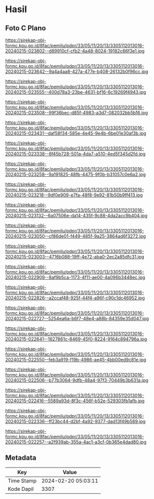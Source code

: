 # Hasil

## Foto C Plano

https://sirekap-obj-formc.kpu.go.id/8fac/pemilu/pdpr/33/05/11/20/13/3305112013016-20240215-023802--d89910cf-cfb2-4a48-8024-19182c66f3e1.jpg

https://sirekap-obj-formc.kpu.go.id/8fac/pemilu/pdpr/33/05/11/20/13/3305112013016-20240215-023642--9a4a4aa8-427a-477e-b408-26132b0f96cc.jpg

https://sirekap-obj-formc.kpu.go.id/8fac/pemilu/pdpr/33/05/11/20/13/3305112013016-20240215-023555--400d78a3-23be-4631-bf16-6c19269f4943.jpg

https://sirekap-obj-formc.kpu.go.id/8fac/pemilu/pdpr/33/05/11/20/13/3305112013016-20240215-023508--99f36bec-d85f-4983-a3d7-082032bb5b16.jpg

https://sirekap-obj-formc.kpu.go.id/8fac/pemilu/pdpr/33/05/11/20/13/3305112013016-20240215-023431--daf58f34-585e-4e45-9e4b-6be01e30af3b.jpg

https://sirekap-obj-formc.kpu.go.id/8fac/pemilu/pdpr/33/05/11/20/13/3305112013016-20240215-023338--8f45b728-501a-4da7-a510-4ed5f345d2fd.jpg

https://sirekap-obj-formc.kpu.go.id/8fac/pemilu/pdpr/33/05/11/20/13/3305112013016-20240215-023258--9a191825-48fb-4475-9f0b-b31057c0e6a2.jpg

https://sirekap-obj-formc.kpu.go.id/8fac/pemilu/pdpr/33/05/11/20/13/3305112013016-20240215-023218--9df0e909-e7fa-48f8-9e92-81b50b9ff413.jpg

https://sirekap-obj-formc.kpu.go.id/8fac/pemilu/pdpr/33/05/11/20/13/3305112013016-20240215-023132--6a07506e-da14-435f-9c88-4da2acc9b404.jpg

https://sirekap-obj-formc.kpu.go.id/8fac/pemilu/pdpr/33/05/11/20/13/3305112013016-20240215-023050--cf86de01-f449-485f-9a25-3864ad6f3272.jpg

https://sirekap-obj-formc.kpu.go.id/8fac/pemilu/pdpr/33/05/11/20/13/3305112013016-20240215-023003--4716b088-19ff-4e72-aba0-2ec2a85dfc31.jpg

https://sirekap-obj-formc.kpu.go.id/8fac/pemilu/pdpr/33/05/11/20/13/3305112013016-20240215-022909--8af9b5ca-1173-4f11-ae00-4a096b3448ec.jpg

https://sirekap-obj-formc.kpu.go.id/8fac/pemilu/pdpr/33/05/11/20/13/3305112013016-20240215-022826--a2ccaf48-925f-44f4-a96f-c90c1dc46952.jpg

https://sirekap-obj-formc.kpu.go.id/8fac/pemilu/pdpr/33/05/11/20/13/3305112013016-20240215-022727--5254ea6a-b6f7-48e4-a88b-84359e35d047.jpg

https://sirekap-obj-formc.kpu.go.id/8fac/pemilu/pdpr/33/05/11/20/13/3305112013016-20240215-022641--1627861c-8469-45f0-8224-9164c894796a.jpg

https://sirekap-obj-formc.kpu.go.id/8fac/pemilu/pdpr/33/05/11/20/13/3305112013016-20240215-022550--feb3a919-f19b-4986-ae45-4bb00ed9c81e.jpg

https://sirekap-obj-formc.kpu.go.id/8fac/pemilu/pdpr/33/05/11/20/13/3305112013016-20240215-022506--b77b3064-9dfb-48a4-97f3-70449b3b631a.jpg

https://sirekap-obj-formc.kpu.go.id/8fac/pemilu/pdpr/33/05/11/20/13/3305112013016-20240215-022416--5589a93d-8f3c-456f-b52e-529303fb1afb.jpg

https://sirekap-obj-formc.kpu.go.id/8fac/pemilu/pdpr/33/05/11/20/13/3305112013016-20240215-022336--ff23bc44-d2bf-4a92-9377-dad13f49b589.jpg

https://sirekap-obj-formc.kpu.go.id/8fac/pemilu/pdpr/33/05/11/20/13/3305112013016-20240215-022257--a2f939ab-355a-4ac1-a3cf-0b365e4dad80.jpg


## Metadata

| Key        | Value               |
| ---------- | ------------------- |
| Time Stamp | 2024-02-20 05:03:11 |
| Kode Dapil | 3307                |



